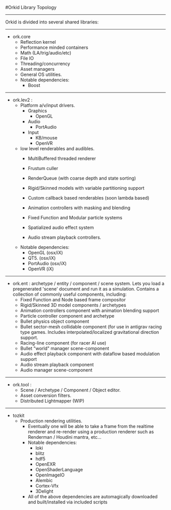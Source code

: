 #Orkid Library Topology

---

Orkid is divided into several shared libraries:

---
* ork.core 
	- Reflection kernel
	- Performance minded containers
	- Math (LA/trig/audio/etc)
	- File IO
	- Threading/concurrency
	- Asset managers
	- General OS utilities.
	- Notable dependencies: 
		+ Boost

---

* ork.lev2 : 
	- Platform a/v/input drivers.
		- Graphics
			+ OpenGL
		- Audio
			+ PortAudio
		- Input
			+ KB/mouse
			+ OpenVR
	- low level renderables and audibles.
		+ MultiBuffered threaded renderer
		+ Frustum culler
		+ RenderQueue (with coarse depth and state sorting)
		+ Rigid/Skinned models with variable partitioning support
		+ Custom callback based renderables (soon lambda based)

		+ Animation controllers with masking and blending
		+ Fixed Function and Modular particle systems
		+ Spatialized audio effect system
		+ Audio stream playback controllers.
	- Notable dependencies: 
		+ OpenGL (osx/iX)
		+ QT5. (osx/iX)
		+ PortAudio (osx/iX)
		+ OpenVR (iX)
---

* ork.ent : archetype / entity / component / scene system. Lets you load a pregenerated 'scene' document and run it as a simulation. Contains a collection of commonly useful components, including:
	- Fixed Function and Node based frame compositor
	- Rigid/Skinned 3D model components / archetypes
	- Animation controllers component with animation blending support
	- Particle controller component and archetype
	- Bullet physics object component
	- Bullet sector-mesh collidable component (for use in antigrav racing type games. Includes interpolated/localized gravitational direction support. 
	- Racing-line component (for racer AI use)
	- Bullet "world" manager scene-component
	- Audio effect playback component with dataflow based modulation support
	- Audio stream playback component
	- Audio manager scene-component
	 
---

* ork.tool :
	- Scene / Archetype / Component / Object editor.
	- Asset conversion filters.
	- Distributed Lightmapper (WIP)

---

* tozkit 
	- Production rendering utilities.
 		+ Eventually one will be able to take a frame from the realtime renderer and re-render using a production renderer such as Renderman / Houdini mantra, etc...
 		+ Notable dependencies: 
 			* loki
 			* blitz
 			* hdf5
 			* OpenEXR
 			* OpenShaderLanguage
 			* OpenImageIO
 			* Alembic
 			* Cortex-Vfx
 			* 3Delight
 		+ All of the above dependencies are automagically downloaded and built/installed via included scripts

